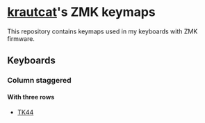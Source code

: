 # [krautcat](https://github.com/krautcat)'s ZMK keymaps

This repository contains keymaps used in my keyboards with ZMK firmware.

## Keyboards

### Column staggered

#### With three rows

 * [TK44](https://github.com/Ladniy/TK44)



